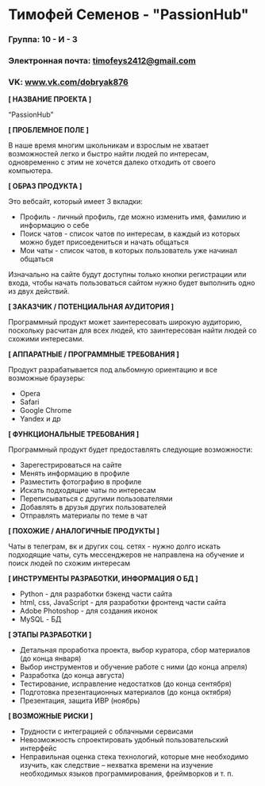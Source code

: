 # Тимофей Семенов - "PassionHub"

### Группа: 10 - И - 3
### Электронная почта: timofeys2412@gmail.com
### VK: www.vk.com/dobryak876

**[ НАЗВАНИЕ ПРОЕКТА ]**

“PassionHub”


**[ ПРОБЛЕМНОЕ ПОЛЕ ]**

В наше время многим школьникам и взрослым не хватает возможностей легко и быстро найти людей по интересам, одновременно с этим не хочется далеко отходить от своего компьютера.

**[ ОБРАЗ ПРОДУКТА ]**

Это вебсайт, который имеет 3 вкладки:
* Профиль - личный профиль, где можно изменить имя, фамилию и информацию о себе
* Поиск чатов - список чатов по интересам, в каждый из которых можно будет присоедениться и начать общаться
* Мои чаты - список чатов, в которых пользователь уже начинал общаться
  
Изначально на сайте будут доступны только кнопки регистрации или входа, чтобы начать пользоваться сайтом нужно будет выполнить одно из двух действий.

**[ ЗАКАЗЧИК / ПОТЕНЦИАЛЬНАЯ АУДИТОРИЯ ]**

Программный продукт может заинтересовать широкую аудиторию, поскольку расчитан для всех людей, кто заинтересован найти людей со схожими интересами.

**[ АППАРАТНЫЕ / ПРОГРАММНЫЕ ТРЕБОВАНИЯ ]** 

Продукт разрабатывается под альбомную ориентацию и все возможные браузеры:
* Opera
* Safari
* Google Chrome
* Yandex и др


**[ ФУНКЦИОНАЛЬНЫЕ ТРЕБОВАНИЯ ]**

Программный продукт будет предоставлять следующие возможности:
* Зарегестрироваться на сайте
* Менять информацию в профиле
* Разместить фотографию в профиле
* Искать подходящие чаты по интересам
* Переписываться с другими пользователями
* Добавлять в друзья других пользователей
* Отправлять материалы по теме в чат 

**[ ПОХОЖИЕ / АНАЛОГИЧНЫЕ ПРОДУКТЫ ]**

Чаты в телеграм, вк и других соц. сетях - нужно долго искать подходящие чаты, суть мессенджеров не направлена на обучение и поиск людей по схожим интересам

**[ ИНСТРУМЕНТЫ РАЗРАБОТКИ, ИНФОРМАЦИЯ О БД ]**

*	Python - для разработки бэкенд части сайта
*	html, css, JavaScript - для разработки фронтенд части сайта
* Adobe Photoshop - для создания иконок 
*	MySQL - БД 

**[ ЭТАПЫ РАЗРАБОТКИ ]**

* Детальная проработка проекта, выбор куратора, сбор материалов (до конца января)
* Выбор инструментов и обучение работе с ними (до конца апреля)
* Разработка (до конца августа)
* Тестирование, исправление недостатков (до конца сентября)
* Подготовка презентационных материалов (до конца октября)
* Презентация, защита ИВР (ноябрь)

**[ ВОЗМОЖНЫЕ РИСКИ ]**

*	Трудности с интеграцией с облачными сервисами
*	Невозможность спроектировать удобный пользовательский интерфейс 
*	Неправильная оценка стека технологий, которые мне необходимо изучить, как следствие – нехватка времени на изучение необходимых языков программирования, фреймворков и т. п.
